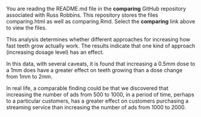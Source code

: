 You are reading the README.md file in the **comparing** GitHub repository associated with Russ Robbins. This repository stores the files comparing.html as well as comparing.Rmd. Select the **comparing** link above to view the files.

This analysis determines whether different approaches for increasing how fast teeth grow actually work. The results indicate that one kind of approach (increasing dosage level) has an effect. 

In this data, with several caveats, it is found that increasing a 0.5mm dose to a 1mm does have a greater effect on teeth growing than a dose change from 1mm to 2mm.

In real life, a comparable finding could be that we discovered that increasing the number of ads from 500 to 1000, in a period of time, perhaps to a particular customers, has a greater effect on customers purchasing a streaming service than increasing the number of ads from 1000 to 2000.

